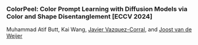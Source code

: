 ### ColorPeel: Color Prompt Learning with Diffusion Models via  Color and Shape Disentanglement [ECCV 2024]
Muhammad Atif Butt, Kai Wang, [Javier Vazquez-Corral]([url](https://scholar.google.com/citations?user=gjnuPMoAAAAJ&hl=en)), and [Joost van de Weijer](url)
